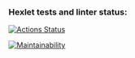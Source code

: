 ### Hexlet tests and linter status:
[![Actions Status](https://github.com/1et0/java-project-61/workflows/hexlet-check/badge.svg)](https://github.com/1et0/java-project-61/actions)

[![Maintainability](https://api.codeclimate.com/v1/badges/ee27e4744dc806322dc9/maintainability)](https://codeclimate.com/github/1et0/java-project-61/maintainability)

